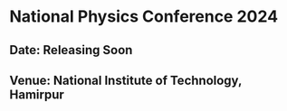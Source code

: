 # National Physics Conference 2024

## Date: Releasing Soon

## Venue: National Institute of Technology, Hamirpur

